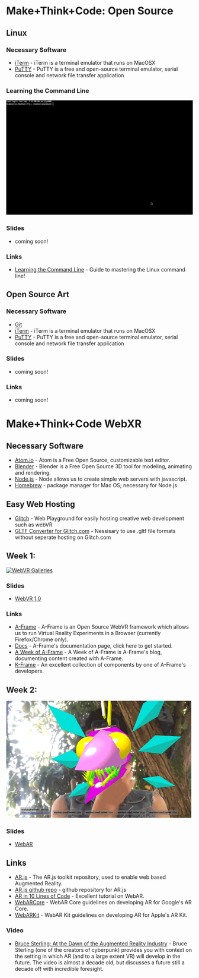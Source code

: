 # Make+Think+Code: Open Source

## Linux

### Necessary Software
- [iTerm](https://www.iterm2.com/) - iTerm is a terminal emulator that runs on MacOSX
- [PuTTY](https://www.putty.org/) - PuTTY is a free and open-source terminal emulator, serial console and network file transfer application

### Learning the Command Line
[![Learning the Command Line](/src/sl.gif)](https://github.com/mtoyoda/sl)
### Slides
- coming soon!

### Links
- [Learning the Command Line](#) - Guide to mastering the Linux command line!


## Open Source Art

### Necessary Software

- [Git](https://git-scm.com/downloads)
- [iTerm](https://www.iterm2.com/) - iTerm is a terminal emulator that runs on MacOSX
- [PuTTY](https://www.putty.org/) - PuTTY is a free and open-source terminal emulator, serial console and network file transfer application

### Slides
- coming soon!

### Links
- coming soon!

# Make+Think+Code WebXR

## Necessary Software
- [Atom.io](https://atom.io) - Atom is a Free Open Source, customizable text editor.
- [Blender](https://blender.com) - Blender is a Free Open Source 3D tool for modeling, animating and rendering.  
- [Node.js](https://nodejs.org/en/) - Node allows us to create simple web servers with javascript.
- [Homebrew](https://brew.sh/) - package manager for Mac OS; necessary for Node.js

## Easy Web Hosting
- [Glitch](Glitch.com) - Web Playground for easily hosting creative web development such as webVR
- [GLTF Converter for Glitch.com](https://sbtron.github.io/makeglb/) - Nessisary to use .gltf file formats without seperate hosting on Glitch.com

## Week 1:

[![WebVR Galleries](/src/webVR-gallery.gif)](https://liooil.space/Contact/newContact.html)

### Slides

- [WebVR 1.0](https://www.slideshare.net/StephanieMendoza6/webvr-10)

### Links

- [A-Frame](https://aframe.io/) - A-Frame is an Open Source WebVR framework which allows us to run Virtual Reality Experiments in a Browser (currently Firefox/Chrome only).
- [Docs](https://aframe.io/docs/0.7.0/introduction/) - A-Frame's documentation page, click here to get started.
- [A Week of A-Frame](https://aframe.io/blog/) - A Week of A-Frame is A-Frame's blog, documenting content created with A-Frame.
- [K-Frame](https://github.com/ngokevin/kframe) - An excellent collection of components by one of A-Frame's developers.


## Week 2:

![WebAR Avatars](/src/avatAR.gif)

### Slides

- [WebAR](https://www.slideshare.net/StephanieMendoza6/web-ar-87896598)

## Links

- [AR.js](https://aframe.io/blog/arjs/) - The AR.js toolkit repository, used to enable web based Augmented Reality.
- [AR.js github repo](https://github.com/jeromeetienne/ar.js) - github repository for AR.js
- [AR in 10 Lines of Code](https://medium.com/arjs/augmented-reality-in-10-lines-of-html-4e193ea9fdbf) - Excellent tutorial on WebAR.
- [WebARCore](https://developers.google.com/ar/develop/web/getting-started) - WebAR Core guidelines on developing AR for Google's AR Core.
- [WebARKit](https://github.com/google-ar/WebARonARKit) - WebAR Kit guidelines on developing AR for Apple's AR Kit.

### Video

- [Bruce Sterling: At the Dawn of the Augmented Reality Industry](https://vimeo.com/6189763) - Bruce Sterling (one of the creators of cyberpunk) provides you with context on the setting in which AR (and to a large extent VR) will develop in the future. The video is almost a decade old, but discusses a future still a decade off with incredible foresight.


<!-- ## Week 3:

![Networked WebVR](/src/networked.gif)

### Slides

- [Shapeshifter Culture](https://www.slideshare.net/StephanieMendoza6/shapeshifter-culture?qid=67a7f806-4dd1-4df9-aa89-66035b246dac&v=&b=&from_search=1)
- [Making Shapeshifter Culture](https://docs.google.com/presentation/d/1KJ0RC67rzlH4uahE63jD_JFCR5Q41-LolKllqvoo_d8/edit#slide=id.g3525f9f553_0_22)
### Links
- [Networked A-frame](https://github.com/haydenjameslee/networked-aframe) - The Networked A-Frame component allows multiple users to connect to each other via webRTC, enabling social VR on the web.
- [IPFS](https://medium.com/@kfarr/publishing-an-a-frame-scene-on-ipfs-18a50853c5a6) - How to upload your WebVR scene to IPFS


## Extras:
- [Three.js](https://threejs.org/) - A powerful javascript library which enables rapid and efficient 3D rendering in the browser. Three.js is the foundation upon which A-Frame is built.
- [IPFS](https://ipfs.io/) - The Inter Planetary File System, or IPFS attempts to enable a distributed web.
- [Neocities](http://neocities.org/) - Free Hosting provider for creative static websites, soul successor of Geocities.
- [Glitch](https://glitch.com) - Glitch is a creative coding, rapid prototyping web playground
- [w3Schools](http://w3schools.com/) - W3Schools is a helpful resource for all of the basics of web development


## Examples:
- Free Store - [Link](https://a-freestore.neocities.org/)
- r o o m - [Link](https://liooil.space/VR_webStuff/vaporWave.html)
- Google Music Visualizer - [Link](https://experiments.withgoogle.com/webvr/inside-music/view/)
- WeAR Portal -[Link]( https://twitter.com/jerome_etienne/status/893217730517749760) -->
